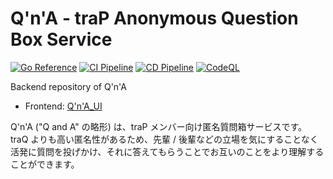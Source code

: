 # Q'n'A - traP Anonymous Question Box Service

[![Go Reference](https://pkg.go.dev/badge/github.com/Q-n-A/Q-n-A.svg)](https://pkg.go.dev/github.com/Q-n-A/Q-n-A)
[![CI Pipeline](https://github.com/Q-n-A/Q-n-A/actions/workflows/CI.yml/badge.svg)](https://github.com/Q-n-A/Q-n-A/actions/workflows/CI.yml)
[![CD Pipeline](https://github.com/Q-n-A/Q-n-A/actions/workflows/CD.yml/badge.svg)](https://github.com/Q-n-A/Q-n-A/actions/workflows/CD.yml)
[![CodeQL](https://github.com/Q-n-A/Q-n-A/actions/workflows/codeql-analysis.yml/badge.svg)](https://github.com/Q-n-A/Q-n-A/actions/workflows/codeql-analysis.yml)

Backend repository of Q'n'A

- Frontend: [Q'n'A_UI](https://github.com/Q-n-A/Q-n-A_UI)

Q'n'A ("Q and A" の略形) は、traP メンバー向け匿名質問箱サービスです。  
traQ よりも高い匿名性があるため、先輩 / 後輩などの立場を気にすることなく活発に質問を投げかけ、それに答えてもらうことでお互いのことをより理解することができます。
